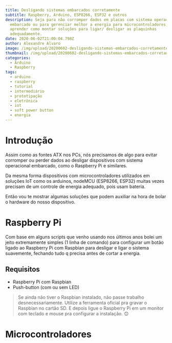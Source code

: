```yaml
---
title: Desligando sistemas embarcados corretamente
subtitle: Raspberry, Arduino, ESP8266, ESP32 e outros
description: Seja para não corromper dados em placas com sistema operacional
  embarcado ou para gerenciar melhor a energia para microcontroladores, vamos
  aprender como montar soluções para ligar/ desligar as plaquinhas
  adequadamente.
date: 2020-06-02T21:00:04.798Z
author: Alexandre Alvaro
image: /img/upload/20200602-desligando-sistemas-embarcados-corretamente-capa.jpg
thumbnail: /img/upload/20200602-desligando-sistemas-embarcados-corretamente-thumb.jpg
categories:
  - Arduino
  - Raspberry
tags:
  - arduino
  - raspberry
  - tutorial
  - intermediário
  - prototipação
  - eletrônica
  - iot
  - soft power button
  - energia
---
```

# Introdução

Assim como as fontes ATX nos PCs, nós precisamos de algo para evitar corromper ou perder dados ao desligar dispositivos com sistema operacional embarcado, como o Raspberry Pi e similares.

Da mesma forma dispositivos com microcontroladores utilizados em soluções IoT como os arduinos, nodeMCU (ESP8266, ESP32) muitas vezes precisam de um controle de energia adequado, pois usam bateria.

Então vou te mostrar algumas soluções que podem auxiliar na hora de bolar o hardware do nosso dispositivo.

# Raspberry Pi

Com base em alguns scripts que venho usando nos últimos anos bolei um jeito extremamente simples (1 linha de comando) para configurar um botão ligado ao Raspberry Pi com Raspbian para desligar e ligar o sistema suavemente, fechando tudo q precisa antes de cortar a energia.

## Requisitos

* Raspberry Pi com Raspbian
* Push-button (com ou sem LED)

> Se ainda não tiver o Raspbian instalado, não passe trabalho desnecessariamente. Utilize a ferramenta oficial pra gravar o Raspbian no cartão SD. E depois ligue o Raspberry Pi em um monitor com teclado e mouse pra configurar a instalação. 😊

# Microcontroladores

